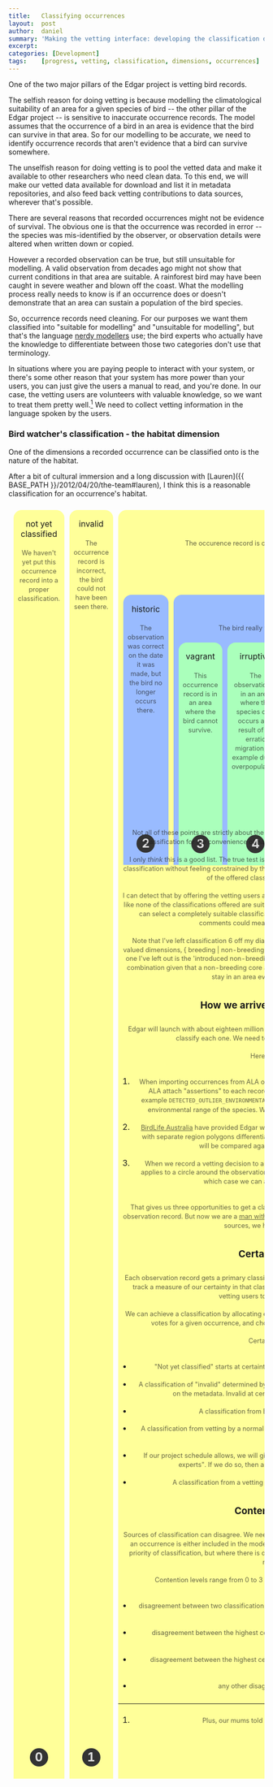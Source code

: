 ```yaml
---
title:   Classifying occurrences
layout:  post
author:  daniel
summary: 'Making the vetting interface: developing the classification dimensions for occurrences'
excerpt: 
categories: [Development]
tags:    [progress, vetting, classification, dimensions, occurrences]
---
```


One of the two major pillars of the Edgar project is vetting bird records.

The selfish reason for doing vetting is because modelling
the climatological suitability of an area for a given species of bird -- the
other pillar of the Edgar project -- 
is sensitive to inaccurate occurrence records.  The model assumes that
the occurrence of a bird in an area is evidence that the bird can 
survive in that area.  So for our modelling to be accurate, we need to
identify occurrence records that aren't evidence that a bird can
survive somewhere.

The unselfish reason for doing vetting is to pool the vetted data and make
it available to other researchers who need clean data.  To this end, we
will make our vetted data available for download and list it in metadata 
repositories, and also feed back vetting contributions to data sources, wherever
that's possible.

There are several reasons that recorded occurrences might not be evidence of
survival.  The obvious one is that the occurrence was recorded in error
-- the species was mis-identified by the observer, or observation details
were altered when written down or copied.

However a recorded observation can be true, but still unsuitable for 
modelling.  A valid observation from decades ago might not show that 
current conditions in that area are suitable.  A rainforest bird may have
been caught in severe weather and blown off the coast.  What the
modelling process really needs to know is if an occurrence does or 
doesn't demonstrate that an area can sustain a population of the bird 
species.

So, occurrence records need cleaning.  For our purposes we want them
classified into "suitable for modelling" and "unsuitable for modelling",
but that's the language 
[nerdy modellers](http://www.jjvanderwal.com/publications) use; the 
bird experts who actually have the knowledge to differentiate between 
those two categories don't use that terminology.

In situations where you are paying people to interact with your system,
or there's some other reason that your system has more power than your
users, you can just give the users a manual to read, and you're done.  In
our case, the vetting users are volunteers with valuable knowledge, so
we want to treat them pretty well.[^1]  We need to collect vetting
information in the language spoken by the users.

[^1]: Plus, our mums told us we should always treat everyone well.

### Bird watcher's classification - the habitat dimension

One of the dimensions a recorded occurrence can be classified onto is
the nature of the habitat.

After a bit of cultural immersion and a long discussion with 
[Lauren]({{ BASE_PATH }}/2012/04/20/the-team#lauren), I think this is
a reasonable classification for an occurrence's habitat.

<style>
    table.occurrenceclassification {
        border-spacing: 0.666em;
        border-collapse: separate;
        margin: 0;
    }

    table.occurrenceclassification table {
        border-collapse: separate;
        border-spacing: 0.666em;
        margin: 0 0 -5.666em;
    }

    .occurrenceclassification td { 
        position: relative;
        vertical-align: top;
        text-align: center;
        padding: 0.5em 0 5em;
        -webkit-border-top-left-radius: 1em;
        -webkit-border-top-right-radius: 1em;
        -moz-border-radius-topleft: 1em;
        -moz-border-radius-topright: 1em;
        border-top-left-radius: 1em;
        border-top-right-radius: 1em;
    }
/* grey levels
    .occurrenceclassification td { background-color: #eee; }
    .occurrenceclassification td td { background-color: #ddd; }
    .occurrenceclassification td td td { background-color: #ccc; }
    .occurrenceclassification td td td td { background-color: #bbb; }
*/

/* alternating grey
    .occurrenceclassification td { background-color: #eee; }
    .occurrenceclassification td td { background-color: #ccc; }
    .occurrenceclassification td td td { background-color: #eee; }
    .occurrenceclassification td td td td { background-color: #ccc; }
*/

    .occurrenceclassification td { background-color: #ff9; }
    .occurrenceclassification td td { background-color: #9bf; }
    .occurrenceclassification td td td { background-color: #afb; }
    .occurrenceclassification td td td td { background-color: #eae; }

    .occurrenceclassification h1, .occurrenceclassification p {
        margin: 0;
        padding: 0.666em;
        line-height: 1.4em;
        font-size: inherit;
        font-weight: inherit;
    }
    .occurrenceclassification h1 {
        line-height: 1.2em;
    }

    .occurrenceclassification p {
        font-size: 80%;
        opacity: 0.66;
    }

    .occurrenceclassification span.category {
        position: absolute;
        font-size: 150%;
        line-height: 1.5em;
        font-weight: bold;
        width: 1.5em;
        height: 1.5em;
        background: #333;
        color: #ddd;
        bottom: 1em;
        left: 50%;
        margin: 0 0 0 -0.75em;
        -webkit-border-radius: 50%;
        -moz-border-radius: 50%;
        border-radius: 50%;        
    }
</style>
<table class="occurrenceclassification">
    <tr>
        <td>
            <h1>not yet classified</h1>
            <p>
                We haven't yet put this occurrence record into a proper classification.
            </p>
            <span class="category">0</span>
        </td><td>
            <h1>invalid</h1>
            <p>
                The occurrence record is incorrect, the bird could not have been seen there.
            </p>
            <span class="category">1</span>
        </td><td>
            <h1>valid</h1>
            <p>
                The occurence record is correct &ndash; the bird really was seen in that spot.
            </p>
            <table><tr>
                <td>
                    <h1>historic</h1>
                    <p>
                        The observation was correct on the date it was
                        made, but the bird no longer occurs there.
                    </p>
                    <span class="category">2</span>
                </td><td>
                    <h1>current</h1>
                    <p>
                        The bird really was seen in that spot, and still
                        occurs there today.
                    </p>
                    <table><tr>
                        <td>
                            <h1>vagrant</h1>
                            <p>
                                This occurrence record is in an area where 
                                the bird cannot survive.
                            </p>
                            <span class="category">3</span>
                        </td><td>
                            <h1>irruptive</h1>
                            <p>
                                The observation is in an area where the 
                                species only occurs as a result of 
                                an erratic migration, for example due to 
                                overpopulation.
                            </p>
                            <span class="category">4</span>
                        </td><td>
                            <h1>core</h1>
                            <p>
                                This occurrence record is in an area where 
                                the bird can survive and the species persist.
                            </p>
                            <table><tr>
                                <td>
                                    <h1>non-breeding</h1>
                                    <p>
                                        The bird is a migratory species that does
                                        not breed in the area.
                                    </p>
                                    <span class="category">5</span>
                                </td><td>
                                    <h1>breeding (and non-migratory)</h1>
                                    <p>
                                        The bird breeds in this area.  If it is a
                                        non-migratory species, it lives here all
                                        year round.
                                    </p>
                                    <span class="category">7</span>
                                </td><td>
                                    <h1>introduced breeding (and non-migratory)</h1>
                                    <p>
                                        The bird breeds in this area, but was introduced
                                        and did not occur here naturally.
                                    </p>
                                    <span class="category">8</span>
                                </td>
                            </tr></table>
                        </td>
                    </tr></table>
                </td>

            </tr></table>
        </td>
    </tr>
</table>

Not all of these points are strictly about the habitat, but I've
sacrificed the pleasure of seeing a nice clean classification for 
the convenience of having a single dimension for our volunteers
to interact with.

I only _think_ this is a good list.  The true test is if our 
volunteer bird experts feel like they can choose the right 
classification without feeling constrained 
by the list they have to choose from.  Conversely, it's a bad 
list if none of the offered classifications match the expert's
opinion.

I can detect that by offering the vetting users a comments box 
as well as a classification selector.  If a user feels like none
of the classifications offered are suitable, they're more likely
to write an explanatory comment; if they can select a completely
suitable classification, they're less likely to comment.  So a
high frequency of comments could mean we need to rework our
classifications.

Note that I've left classification 6 off my diagram.  The last
three pinkish ones are combinations of two bi-valued dimensions,
{ breeding | non-breeding } and { introduced | natural }, which
should give four results.  The one I've left out is the 
'introduced non-breeding' combination, which Lauren suggested
was an unreasonable combination given that a non-breeding core
area implies a migratory bird, and migratory birds are unlikely
to stay in an area even once they've been "introduced".

### How we arrive at an initial classification

Edgar will launch with about eighteen million occurrences.
That's too many to rely on volunteer vettings that classify 
each one.  We need to have some way to auto-classify 
occurrences.

Here's how we plan to do it:

1. When importing occurrences from ALA or some other source,
examine the metadata for that occurrence.  ALA attach 
"assertions" to each recorded observation, some of which 
refer to apparent validity, for example <code>DETECTED_OUTLIER_ENVIRONMENTAL</code>
which is attached to an observation that is outside the normal
environmental range of the species.  We can apply an initial
guess at validity using those assertions.

1. [BirdLife Australia](http://www.birdlife.org.au/) have
provided Edgar with the accepted ranges for bird species as
geographic regions, with separate region polygons differentiating
ranges that are core, irruptive, etc.  Incoming observations
will be compared against those regions to suggest 
classifications.

1. When we record a vetting decision to apply to a observation,
we will assume the vetting classification applies to a circle
around the observation.  So a new occurrence may fall into a
previously vetted area, in which case we can apply the 
classification given in the vetting.

That gives us three opportunities to get a classification 
before we ask a volunteer bird expert to look at the 
observation record.  But now we are a
[man with two watches](http://en.wikipedia.org/wiki/Segal's_law);
if we get differing classifications from our various sources,
we have some ambiguity to resolve.

### Certainty classification

Each observation record gets a primary classification 
about the observation's validity and habitat.  We will also
track a measure of our certainty in that classification.
Later we may use certainty to draw the attention of vetting
users to classifications we aren't sure of.

We can achieve a classification by allocating each classifying
mechanism a certainty level, then collecting the votes for
a given occurrence, and choosing the classification with the
highest certainty level.

Certainty ranges from 0 to 6.

- "Not yet classified" starts at certainty level 1 (I'm 
reserving 0 for some future
"[wtf!?](http://google.com/search?q=%22why+the+face%22+%22modern+family%22)"
situation).

- A classification of "invalid" determined by metadata about
the occurrence may be 2 or higher, depending on the metadata.
Invalid at certainty levels 4 and 5 might not be shown on 
the map.

- A classification from BirdLife polygons gives a certainty
level of 2.

- A classification from vetting by a normal user will give
certainty level 3.  If there are multiple vettings, the most
recent one wins.

- If our project schedule allows, we will give admin users the
ability to mark some users are "recognised experts".  If we
do so, then a vetting by an expert user will give certainty
level 4.

- A classification from a vetting entered by an admin user
gives a certainty level of 6.

### Contention classification

Sources of classification can disagree.  We need a single 
primary classification to serve our modelling needs &mdash; 
an occurrence is either included in the modelling or not
&mdash; so our classification strategy enforces a precise
priority of classification, but where there is disagreement
we want an admin user to investigate further, and resolve the
conflict.

Contention levels range from 0 to 3 and is calculated by
looking at the classification votes.

- disagreement between two classification votes where both
are at the highest level of certainty is a level 3 contention.

- disagreement between the highest certainty vote and a 
certainty vote one point lower is a level 2 contention.

- disagreement between the highest certainty vote and a 
vote two certainty points lower is a level 1 contention.

- any other disagreement is considered uncontentious.

